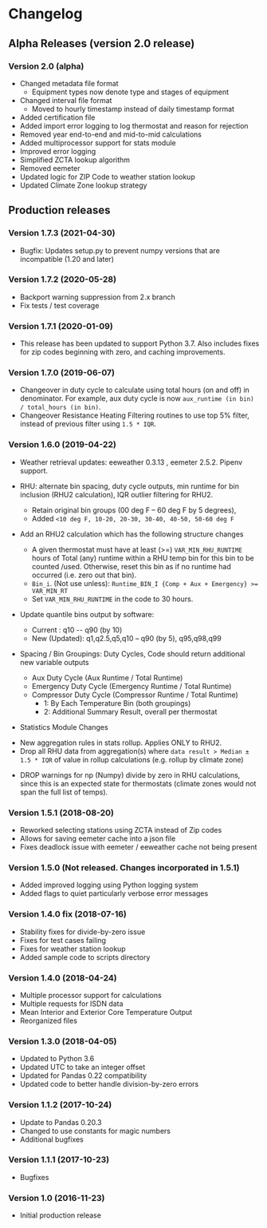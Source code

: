# Changelog

## Alpha Releases (version 2.0 release)

### Version 2.0 (alpha)

* Changed metadata file format
    - Equipment types now denote type and stages of equipment
* Changed interval file format
    - Moved to hourly timestamp instead of daily timestamp format
* Added certification file
* Added import error logging to log thermostat and reason for rejection
* Removed year end-to-end and mid-to-mid calculations
* Added multiprocessor support for stats module
* Improved error logging
* Simplified ZCTA lookup algorithm
* Removed eemeter
* Updated logic for ZIP Code to weather station lookup
* Updated Climate Zone lookup strategy

## Production releases

### Version 1.7.3 (2021-04-30)

* Bugfix: Updates setup.py to prevent numpy versions that are incompatible (1.20 and later)

### Version 1.7.2 (2020-05-28)

* Backport warning suppression from 2.x branch
* Fix tests / test coverage

### Version 1.7.1 (2020-01-09)

* This release has been updated to support Python 3.7. Also includes fixes for zip codes beginning with zero, and caching improvements.

### Version 1.7.0 (2019-06-07)

* Changeover in duty cycle to calculate using total hours (on and off) in denominator. For example, aux duty cycle is now `aux_runtime (in bin) / total_hours (in bin)`.
* Changeover Resistance Heating Filtering routines to use top 5% filter, instead of previous filter using `1.5 * IQR`.

### Version 1.6.0 (2019-04-22)

* Weather retrieval updates: eeweather 0.3.13 , eemeter 2.5.2. Pipenv support.
* RHU: alternate bin spacing, duty cycle outputs, min runtime for bin inclusion (RHU2 calculation), IQR outlier filtering for RHU2.
    - Retain original bin groups (00 deg F – 60 deg F by 5 degrees),
    - Added `<10 deg F, 10-20, 20-30, 30-40, 40-50, 50-60 deg F`

* Add an RHU2 calculation which has the following structure changes
    - A given thermostat must have at least (>=) `VAR_MIN_RHU_RUNTIME` hours of Total (any) runtime within a RHU temp bin for this bin to be counted /used. Otherwise, reset this bin as if no runtime had occurred (i.e. zero out that bin).
    - `Bin_i`. (Not use unless): `Runtime_BIN_I {Comp + Aux + Emergency} >= VAR_MIN_RT`
    - Set `VAR_MIN_RHU_RUNTIME` in the code to 30 hours.

* Update quantile bins output by software:
    - Current : q10 -- q90 (by 10)
    - New (Updated): q1,q2.5,q5,q10 – q90 (by 5), q95,q98,q99

* Spacing / Bin Groupings: Duty Cycles, Code should return additional new variable outputs
    - Aux Duty Cycle (Aux Runtime / Total Runtime)
    - Emergency Duty Cycle (Emergency Runtime / Total Runtime)
    - Compressor Duty Cycle (Compressor Runtime / Total Runtime)
        + 1: By Each Temperature Bin (both groupings)
        + 2: Additional Summary Result, overall per thermostat

* Statistics Module Changes
- New aggregation rules in stats rollup. Applies ONLY to RHU2.
- Drop all RHU data from aggregation(s) where `data result > Median ± 1.5 * IQR` of value in rollup calculations (e.g. rollup by climate zone)
* DROP warnings for np (Numpy) divide by zero in RHU calculations, since this is an expected state for thermostats (climate zones would not span the full list of temps).

### Version 1.5.1 (2018-08-20)

* Reworked selecting stations using ZCTA instead of Zip codes
* Allows for saving eemeter cache into a json file
* Fixes deadlock issue with eemeter / eeweather cache not being present

### Version 1.5.0 (Not released. Changes incorporated in 1.5.1)

* Added improved logging using Python logging system
* Added flags to quiet particularly verbose error messages

### Version 1.4.0 fix (2018-07-16)

* Stability fixes for divide-by-zero issue
* Fixes for test cases failing
* Fixes for weather station lookup
* Added sample code to scripts directory

### Version 1.4.0 (2018-04-24)

* Multiple processor support for calculations
* Multiple requests for ISDN data
* Mean Interior and Exterior Core Temperature Output
* Reorganized files

### Version 1.3.0 (2018-04-05)

* Updated to Python 3.6
* Updated UTC to take an integer offset
* Updated for Pandas 0.22 compatibility
* Updated code to better handle division-by-zero errors

### Version 1.1.2 (2017-10-24)

* Update to Pandas 0.20.3
* Changed to use constants for magic numbers
* Additional bugfixes

### Version 1.1.1 (2017-10-23)

* Bugfixes

### Version 1.0 (2016-11-23)

* Initial production release
